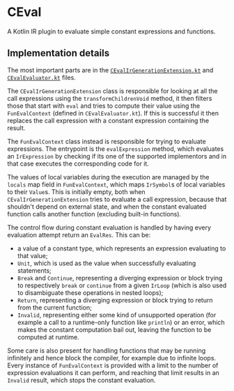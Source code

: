 # CEval

A Kotlin IR plugin to evaluate simple constant expressions and functions.

## Implementation details

The most important parts are in the [`CEvalIrGenerationExtension.kt`](./ceval-plugin/src/main/kotlin/com/github/skifire13/ceval/CEvalIrGenerationExtension.kt) and [`CEvalEvaluator.kt`](./ceval-plugin/src/main/kotlin/com/github/skifire13/ceval/CEvalEvaluator.kt) files.

The `CEvalIrGenerationExtension` class is responsible for looking at all the call expressions using the `transformChildrenVoid` method, it then filters those that start with `eval` and tries to compute their value using the `FunEvalContext` (defined in `CEvalEvaluator.kt`). If this is successful it then replaces the call expression with a constant expression containing the result.

The `FunEvalContext` class instead is responsible for trying to evaluate expressions. The entrypoint is the `evalExpression` method, which evaluates an `IrExpression` by checking if its one of the supported implementors and in that case executes the corresponding code for it.

The values of local variables during the execution are managed by the `locals` map field in `FunEvalContext`, which maps `IrSymbol`s of local variables to their `Value`s. This is initially empty, both when `CEvalIrGenerationExtension` tries to evaluate a call expression, because that shouldn't depend on external state, and when the constant evaluated function calls another function (excluding built-in functions).

The control flow during constant evaluation is handled by having every evaluation attempt return an `EvalRes`. This can be:
- a value of a constant type, which represents an expression evaluating to that value;
- `Unit`, which is used as the value when successfully evaluating statements;
- `Break` and `Continue`, representing a diverging expression or block trying to respectively `break` or `continue` from a given `IrLoop` (which is also used to disambiguate these operations in nested loops);
- `Return`, representing a diverging expression or block trying to return from the current function;
- `Invalid`, representing either some kind of unsupported operation (for example a call to a runtime-only function like `println`) or an error, which makes the constant computation bail out, leaving the function to be computed at runtime.

Some care is also present for handling functions that may be running infinitely and hence block the compiler, for example due to infinite loops. Every instance of `FunEvalContext` is provided with a limit to the number of expression evaluations it can perform, and reaching that limit results in an `Invalid` result, which stops the constant evaluation. 
